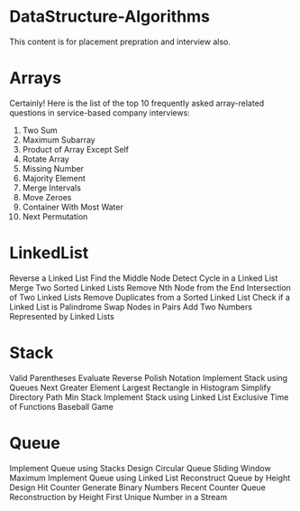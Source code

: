 # DataStructure-Algorithms
This content is for  placement prepration and interview also.
# Arrays

Certainly! Here is the list of the top 10 frequently asked array-related questions in service-based company interviews:

1. Two Sum
2. Maximum Subarray
3. Product of Array Except Self
4. Rotate Array
5. Missing Number
6. Majority Element
7. Merge Intervals
8. Move Zeroes
9. Container With Most Water
10. Next Permutation


# LinkedList

Reverse a Linked List
Find the Middle Node
Detect Cycle in a Linked List
Merge Two Sorted Linked Lists
Remove Nth Node from the End
Intersection of Two Linked Lists
Remove Duplicates from a Sorted Linked List
Check if a Linked List is Palindrome
Swap Nodes in Pairs
Add Two Numbers Represented by Linked Lists

# Stack

Valid Parentheses
Evaluate Reverse Polish Notation
Implement Stack using Queues
Next Greater Element
Largest Rectangle in Histogram
Simplify Directory Path
Min Stack
Implement Stack using Linked List
Exclusive Time of Functions
Baseball Game

# Queue

Implement Queue using Stacks
Design Circular Queue
Sliding Window Maximum
Implement Queue using Linked List
Reconstruct Queue by Height
Design Hit Counter
Generate Binary Numbers
Recent Counter
Queue Reconstruction by Height
First Unique Number in a Stream
